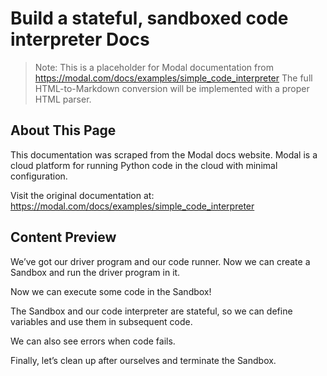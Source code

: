 # Build a stateful, sandboxed code interpreter Docs

> Note: This is a placeholder for Modal documentation from https://modal.com/docs/examples/simple_code_interpreter
> The full HTML-to-Markdown conversion will be implemented with a proper HTML parser.

## About This Page

This documentation was scraped from the Modal docs website. Modal is a cloud platform for running Python code in the cloud with minimal configuration.

Visit the original documentation at: https://modal.com/docs/examples/simple_code_interpreter

## Content Preview

We’ve got our driver program and our code runner. Now we can create a Sandbox
and run the driver program in it.

Now we can execute some code in the Sandbox!

The Sandbox and our code interpreter are stateful,
so we can define variables and use them in subsequent code.

We can also see errors when code fails.

Finally, let’s clean up after ourselves and terminate the Sandbox.

